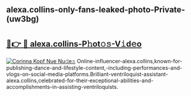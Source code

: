 ## alexa.collins-only-fans​-leaked-photo​-Private-(uw3bg)


# <h2><a href="https://mediaupload.pro?title=alexa.collins&ref=git">🔗👉 🔴 alexa.collins-P𝚑ot𝚘𝚜-V𝚒d𝚎o</a></h2>

[![Corinna Kopf Nue Nu𝚍e𝚜](https://i.imgur.com/0qMVB7G.gif)](https://mediaupload.pro?title=alexa.collins&ref=git)
Online-influencer-alexa.collins,known-for-publishing-dance-and-lifestyle-content,-including-performances-and-vlogs-on-social-media-platforms.Brilliant-ventriloquist-assistant-alexa.collins,celebrated-for-their-exceptional-abilities-and-accomplishments-in-assisting-ventriloquists.  